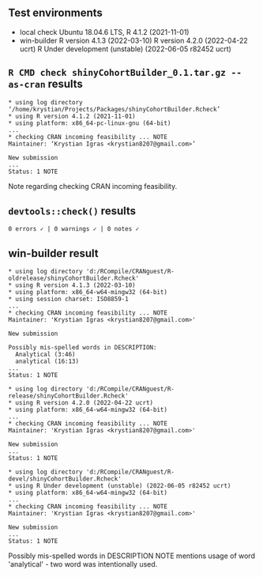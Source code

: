 ## Test environments
* local check
  Ubuntu 18.04.6 LTS, R 4.1.2 (2021-11-01)
* win-builder
  R version 4.1.3 (2022-03-10)
  R version 4.2.0 (2022-04-22 ucrt)
  R Under development (unstable) (2022-06-05 r82452 ucrt)

## `R CMD check shinyCohortBuilder_0.1.tar.gz --as-cran` results

```
* using log directory ‘/home/krystian/Projects/Packages/shinyCohortBuilder.Rcheck’
* using R version 4.1.2 (2021-11-01)
* using platform: x86_64-pc-linux-gnu (64-bit)
...
* checking CRAN incoming feasibility ... NOTE
Maintainer: ‘Krystian Igras <krystian8207@gmail.com>’

New submission
...
Status: 1 NOTE
```

Note regarding checking CRAN incoming feasibility.

## `devtools::check()` results

```
0 errors ✓ | 0 warnings ✓ | 0 notes ✓
```

## win-builder result

```
* using log directory 'd:/RCompile/CRANguest/R-oldrelease/shinyCohortBuilder.Rcheck'
* using R version 4.1.3 (2022-03-10)
* using platform: x86_64-w64-mingw32 (64-bit)
* using session charset: ISO8859-1
...
* checking CRAN incoming feasibility ... NOTE
Maintainer: 'Krystian Igras <krystian8207@gmail.com>'

New submission

Possibly mis-spelled words in DESCRIPTION:
  Analytical (3:46)
  analytical (16:13)
...
Status: 1 NOTE
```

```
* using log directory 'd:/RCompile/CRANguest/R-release/shinyCohortBuilder.Rcheck'
* using R version 4.2.0 (2022-04-22 ucrt)
* using platform: x86_64-w64-mingw32 (64-bit)
...
* checking CRAN incoming feasibility ... NOTE
Maintainer: 'Krystian Igras <krystian8207@gmail.com>'

New submission
...
Status: 1 NOTE
```

```
* using log directory 'd:/RCompile/CRANguest/R-devel/shinyCohortBuilder.Rcheck'
* using R Under development (unstable) (2022-06-05 r82452 ucrt)
* using platform: x86_64-w64-mingw32 (64-bit)
...
* checking CRAN incoming feasibility ... NOTE
Maintainer: 'Krystian Igras <krystian8207@gmail.com>'

New submission
...
Status: 1 NOTE
```
Possibly mis-spelled words in DESCRIPTION NOTE mentions usage of word 'analytical' - two word was intentionally used.

